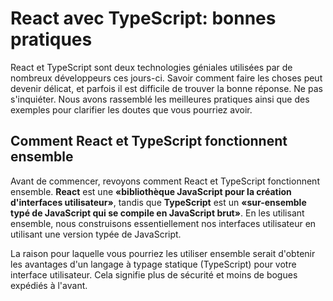 # React avec TypeScript: bonnes pratiques

React et TypeScript sont deux technologies géniales utilisées par de nombreux développeurs ces jours-ci. Savoir comment faire les choses peut devenir délicat, et parfois il est difficile de trouver la bonne réponse. Ne pas s'inquiéter. Nous avons rassemblé les meilleures pratiques ainsi que des exemples pour clarifier les doutes que vous pourriez avoir.

## Comment React et TypeScript fonctionnent ensemble

Avant de commencer, revoyons comment React et TypeScript fonctionnent ensemble. **React** est une **«bibliothèque JavaScript pour la création d'interfaces utilisateur»**, tandis que **TypeScript** est un **«sur-ensemble typé de JavaScript qui se compile en JavaScript brut»**. En les utilisant ensemble, nous construisons essentiellement nos interfaces utilisateur en utilisant une version typée de JavaScript.

La raison pour laquelle vous pourriez les utiliser ensemble serait d'obtenir les avantages d'un langage à typage statique (TypeScript) pour votre interface utilisateur. Cela signifie plus de sécurité et moins de bogues expédiés à l'avant.